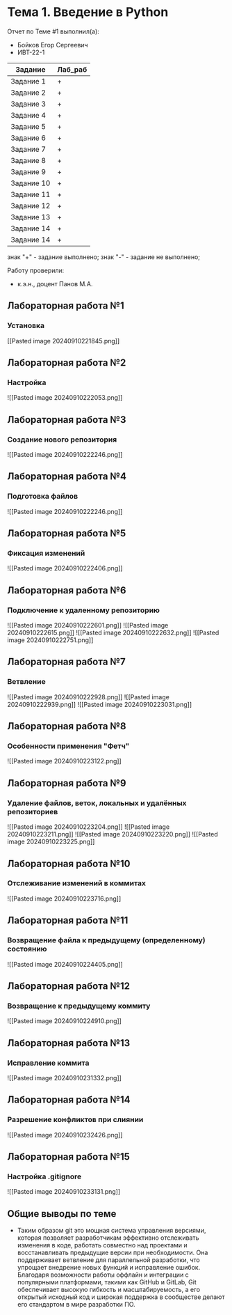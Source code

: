 # Тема 1. Введение в Python
Отчет по Теме #1 выполнил(а):
- Бойков Егор Сергеевич
- ИВТ-22-1

| Задание    | Лаб_раб |
| ---------- | ------- |
| Задание 1  | +       |
| Задание 2  | +       |
| Задание 3  | +       |
| Задание 4  | +       |
| Задание 5  | +       |
| Задание 6  | +       |
| Задание 7  | +       |
| Задание 8  | +       |
| Задание 9  | +       |
| Задание 10 | +       |
| Задание 11 | +       |
| Задание 12 | +       |
| Задание 13 | +       |
| Задание 14 | +       |
| Задание 14 | +       |

знак "+" - задание выполнено; знак "-" - задание не выполнено;

Работу проверили:
- к.э.н., доцент Панов М.А.

## Лабораторная работа №1
###  Установка
[[Pasted image 20240910221845.png]]

## Лабораторная работа №2
###  Настройка

![[Pasted image 20240910222053.png]]
## Лабораторная работа №3
###  Создание нового репозитория
![[Pasted image 20240910222246.png]]
## Лабораторная работа №4
### Подготовка файлов
![[Pasted image 20240910222246.png]]
## Лабораторная работа №5
### Фиксация изменений
![[Pasted image 20240910222406.png]]
## Лабораторная работа №6
### Подключение к удаленному репозиторию
![[Pasted image 20240910222601.png]]
![[Pasted image 20240910222615.png]]
![[Pasted image 20240910222632.png]]
![[Pasted image 20240910222751.png]]
## Лабораторная работа №7
### Ветвление
![[Pasted image 20240910222928.png]]
![[Pasted image 20240910222939.png]]
![[Pasted image 20240910223031.png]]

## Лабораторная работа №8
### Особенности применения "Фетч"
![[Pasted image 20240910223122.png]]
## Лабораторная работа №9
### Удаление файлов, веток, локальных и удалённых репозиториев
![[Pasted image 20240910223204.png]]
![[Pasted image 20240910223211.png]]
![[Pasted image 20240910223220.png]]
![[Pasted image 20240910223225.png]]

## Лабораторная работа №10
### Отслеживание изменений в коммитах
![[Pasted image 20240910223716.png]]
## Лабораторная работа №11
### Возвращение файла к предыдущему (определенному) состоянию
![[Pasted image 20240910224405.png]]
## Лабораторная работа №12
### Возвращение к предыдущему коммиту
![[Pasted image 20240910224910.png]]
## Лабораторная работа №13
### Исправление коммита
![[Pasted image 20240910231332.png]]

## Лабораторная работа №14
### Разрешение конфликтов при слиянии
![[Pasted image 20240910232426.png]]
## Лабораторная работа №15
###  Настройка .gitignore
![[Pasted image 20240910233131.png]]

## Общие выводы по теме
-  Таким образом git  это мощная система управления версиями, которая позволяет разработчикам эффективно отслеживать изменения в коде, работать совместно над проектами и восстанавливать предыдущие версии при необходимости. Она поддерживает ветвление для параллельной разработки, что упрощает внедрение новых функций и исправление ошибок. Благодаря возможности работы оффлайн и интеграции с популярными платформами, такими как GitHub и GitLab, Git обеспечивает высокую гибкость и масштабируемость, а его открытый исходный код и широкая поддержка в сообществе делают его стандартом в мире разработки ПО.
